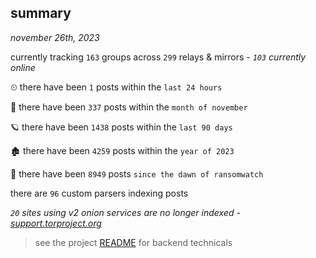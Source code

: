 
## summary
_november 26th, 2023_

currently tracking `163` groups across `299` relays & mirrors - _`103` currently online_

⏲ there have been `1` posts within the `last 24 hours`

🦈 there have been `337` posts within the `month of november`

🪐 there have been `1438` posts within the `last 90 days`

🏚 there have been `4259` posts within the `year of 2023`

🦕 there have been `8949` posts `since the dawn of ransomwatch`

there are `96` custom parsers indexing posts

_`20` sites using v2 onion services are no longer indexed - [support.torproject.org](https://support.torproject.org/onionservices/v2-deprecation/)_

> see the project [README](https://github.com/joshhighet/ransomwatch#ransomwatch--) for backend technicals

